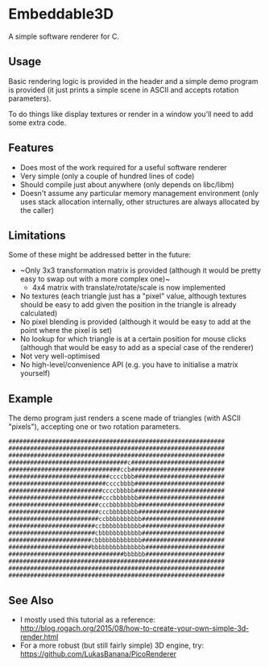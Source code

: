 # Embeddable3D
A simple software renderer for C.

## Usage

Basic rendering logic is provided in the header and a simple demo program is provided (it just prints a simple scene in ASCII and accepts rotation parameters).

To do things like display textures or render in a window you'll need to add some extra code.

## Features

* Does most of the work required for a useful software renderer
* Very simple (only a couple of hundred lines of code)
* Should compile just about anywhere (only depends on libc/libm)
* Doesn't assume any particular memory management environment (only uses stack allocation internally, other structures are always allocated by the caller)

## Limitations

Some of these might be addressed better in the future:

* ~Only 3x3 transformation matrix is provided (although it would be pretty easy to swap out with a more complex one)~
  - 4x4 matrix with translate/rotate/scale is now implemented
* No textures (each triangle just has a "pixel" value, although textures should be easy to add given the position in the triangle is already calculated)
* No pixel blending is provided (although it would be easy to add at the point where the pixel is set)
* No lookup for which triangle is at a certain position for mouse clicks (although that would be easy to add as a special case of the renderer)
* Not very well-optimised
* No high-level/convenience API (e.g. you have to initialise a matrix yourself)

## Example

The demo program just renders a scene made of triangles (with ASCII "pixels"), accepting one or two rotation parameters.

    ############################################################
    ############################################################
    ############################################################
    #################################c##########################
    ###############################ccb##########################
    ############################ccccbbb#########################
    ###########################ccccbbbb#########################
    ##########################ccccbbbbb#########################
    ##########################cccbbbbbbb########################
    #########################cccbbbbbbbb########################
    #########################cccbbbbbbbb########################
    #########################ccbbbbbbbbbb#######################
    ########################ccbbbbbbbbbbb#######################
    ########################cbbbbbbbbbbbb#######################
    #######################cbbbbbbbbbbbbb#######################
    #######################bbbbbbbbbbbbbbb######################
    ################################bbbbbb######################
    ############################################################
    ############################################################
    ############################################################

## See Also

* I mostly used this tutorial as a reference: http://blog.rogach.org/2015/08/how-to-create-your-own-simple-3d-render.html
* For a more robust (but still fairly simple) 3D engine, try: https://github.com/LukasBanana/PicoRenderer
